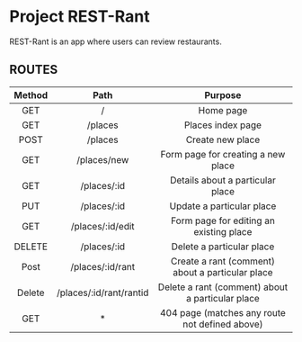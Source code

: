 # Project REST-Rant

REST-Rant is an app where users can review restaurants.

ROUTES
------

| Method |           Path          |                      Purpose                     |
|:------:|:-----------------------:|:------------------------------------------------:|
|   GET  |            /            |                     Home page                    |
|   GET  |         /places         |                 Places index page                |
|  POST  |         /places         |                 Create new place                 |
|   GET  |       /places/new       |        Form page for creating a new place        |
|   GET  |       /places/:id       |         Details about a particular place         |
|   PUT  |       /places/:id       |             Update a particular place            |
|   GET  |     /places/:id/edit    |      Form page for editing an existing place     |
| DELETE |       /places/:id       |             Delete a particular place            |
|  Post  |     /places/:id/rant    | Create a rant (comment) about a particular place |
| Delete | /places/:id/rant/rantid | Delete a rant (comment) about a particular place |
|   GET  |            *            |  404 page (matches any route not defined above)  |